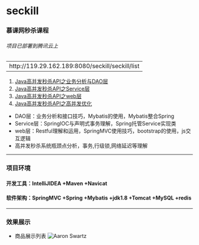 # seckill
### 慕课网秒杀课程
###### 项目已部署到腾讯云上
<table>
    <tr>
        <td>http://119.29.162.189:8080/seckill/seckill/list</td>
    </tr>
</table>

1. [Java高并发秒杀API之业务分析与DAO层](http://www.imooc.com/learn/587)
2. [Java高并发秒杀API之Service层](http://www.imooc.com/learn/631)
3. [Java高并发秒杀API之web层](http://www.imooc.com/learn/630)
4. [Java高并发秒杀API之高并发优化](http://www.imooc.com/learn/632)

* DAO层：业务分析和接口技巧，Mybatis的使用，Mybatis整合Spring
* Service层：SpringIOC与声明式事务理解，Spring托管Service实现类
* web层：Restful理解和运用，SpringMVC使用技巧，bootstrap的使用，js交互逻辑
* 高并发秒杀系统瓶颈点分析，事务,行级锁,网络延迟等理解
* * *
### 项目环境
#### 开发工具：IntelliJIDEA +Maven +Navicat
#### 软件架构：SpringMVC +Spring +Mybatis +jdk1.8 +Tomcat +MySQL +redis
* * *
### 效果展示
* 商品展示列表
![Aaron Swartz](https://raw.githubusercontent.com/yueryueryueryuer/seckill/master/images/1.png)
